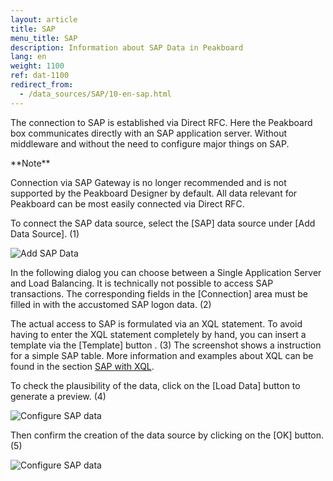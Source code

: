 ```yaml
---
layout: article
title: SAP
menu_title: SAP
description: Information about SAP Data in Peakboard
lang: en
weight: 1100
ref: dat-1100
redirect_from:
  - /data_sources/SAP/10-en-sap.html
---
```

The connection to SAP is established via Direct RFC. 
Here the Peakboard box communicates directly with an SAP application server. 
Without middleware and without the need to configure major things on SAP. 

<div class="box-tip" markdown="1">**Note**

Connection via SAP Gateway is no longer recommended and is not supported by the Peakboard Designer by default.
All data relevant for Peakboard can be most easily connected via Direct RFC.
</div>

To connect the SAP data source, select the [SAP] data source under [Add Data Source]. (1)

![Add SAP Data](/assets/images/data-sources/sap/en_SAP-add.png)

In the following dialog you can choose between a Single Application Server and Load Balancing.
It is technically not possible to access SAP transactions.
The corresponding fields in the [Connection] area must be filled in with the accustomed SAP logon data. (2)

The actual access to SAP is formulated via an XQL statement.
To avoid having to enter the XQL statement completely by hand, you can insert a template via the [Template] button . (3)
The screenshot shows a instruction for a simple SAP table. More information and examples about XQL can be found in the section [SAP with XQL](/data_sources/SAP/en-xql.html).

To check the plausibility of the data, click on the [Load Data] button to generate a preview. (4)

![Configure SAP data](/assets/images/data-sources/sap/en_SAP-config-01.png)

Then confirm the creation of the data source by clicking on the [OK] button. (5)

![Configure SAP data](/assets/images/data-sources/sap/en_SAP-config-02.png)